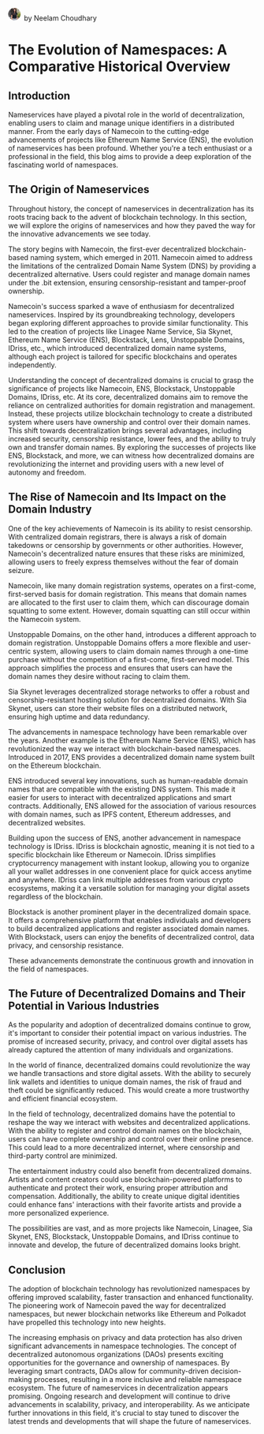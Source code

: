 <img src="https://raw.githubusercontent.com/namesys-eth/ccip2-eth-resources/main/graphics/extra/nchoudhary.png" alt="nchoudhary" style="height: 25px; width:25px; margin-bottom:1px; margin-right:3px;"/> by Neelam Choudhary

# The Evolution of Namespaces: A Comparative Historical Overview

## Introduction
Nameservices have played a pivotal role in the world of decentralization, enabling users to claim and manage unique identifiers in a distributed manner. From the early days of Namecoin to the cutting-edge advancements of projects like Ethereum Name Service (ENS), the evolution of nameservices has been profound. Whether you're a tech enthusiast or a professional in the field, this blog aims to provide a deep exploration of the fascinating world of namespaces.

## The Origin of Nameservices
Throughout history, the concept of nameservices in decentralization has its roots tracing back to the advent of blockchain technology. In this section, we will explore the origins of nameservices and how they paved the way for the innovative advancements we see today.

The story begins with Namecoin, the first-ever decentralized blockchain-based naming system, which emerged in 2011. Namecoin aimed to address the limitations of the centralized Domain Name System (DNS) by providing a decentralized alternative. Users could register and manage domain names under the .bit extension, ensuring censorship-resistant and tamper-proof ownership.

Namecoin's success sparked a wave of enthusiasm for decentralized nameservices. Inspired by its groundbreaking technology, developers began exploring different approaches to provide similar functionality. This led to the creation of projects like Linagee Name Service, Sia Skynet, Ethereum Name Service (ENS), Blockstack, Lens, Unstoppable Domains, IDriss, etc., which introduced decentralized domain name systems, although each project is tailored for specific blockchains and operates independently.

Understanding the concept of decentralized domains is crucial to grasp the significance of projects like Namecoin, ENS, Blockstack, Unstoppable Domains, IDriss, etc. At its core, decentralized domains aim to remove the reliance on centralized authorities for domain registration and management. Instead, these projects utilize blockchain technology to create a distributed system where users have ownership and control over their domain names. This shift towards decentralization brings several advantages, including increased security, censorship resistance, lower fees, and the ability to truly own and transfer domain names. By exploring the successes of projects like ENS, Blockstack, and more, we can witness how decentralized domains are revolutionizing the internet and providing users with a new level of autonomy and freedom.

## The Rise of Namecoin and Its Impact on the Domain Industry
One of the key achievements of Namecoin is its ability to resist censorship. With centralized domain registrars, there is always a risk of domain takedowns or censorship by governments or other authorities. However, Namecoin's decentralized nature ensures that these risks are minimized, allowing users to freely express themselves without the fear of domain seizure.

Namecoin, like many domain registration systems, operates on a first-come, first-served basis for domain registration. This means that domain names are allocated to the first user to claim them, which can discourage domain squatting to some extent. However, domain squatting can still occur within the Namecoin system.

Unstoppable Domains, on the other hand, introduces a different approach to domain registration. Unstoppable Domains offers a more flexible and user-centric system, allowing users to claim domain names through a one-time purchase without the competition of a first-come, first-served model. This approach simplifies the process and ensures that users can have the domain names they desire without racing to claim them.

Sia Skynet leverages decentralized storage networks to offer a robust and censorship-resistant hosting solution for decentralized domains. With Sia Skynet, users can store their website files on a distributed network, ensuring high uptime and data redundancy.

The advancements in namespace technology have been remarkable over the years. Another example is the Ethereum Name Service (ENS), which has revolutionized the way we interact with blockchain-based namespaces. Introduced in 2017, ENS provides a decentralized domain name system built on the Ethereum blockchain.

ENS introduced several key innovations, such as human-readable domain names that are compatible with the existing DNS system. This made it easier for users to interact with decentralized applications and smart contracts. Additionally, ENS allowed for the association of various resources with domain names, such as IPFS content, Ethereum addresses, and decentralized websites.

Building upon the success of ENS, another advancement in namespace technology is IDriss. IDriss is blockchain agnostic, meaning it is not tied to a specific blockchain like Ethereum or Namecoin. IDriss simplifies cryptocurrency management with instant lookup, allowing you to organize all your wallet addresses in one convenient place for quick access anytime and anywhere. IDriss can link multiple addresses from various crypto ecosystems, making it a versatile solution for managing your digital assets regardless of the blockchain.

Blockstack is another prominent player in the decentralized domain space. It offers a comprehensive platform that enables individuals and developers to build decentralized applications and register associated domain names. With Blockstack, users can enjoy the benefits of decentralized control, data privacy, and censorship resistance.

These advancements demonstrate the continuous growth and innovation in the field of namespaces.

## The Future of Decentralized Domains and Their Potential in Various Industries
As the popularity and adoption of decentralized domains continue to grow, it's important to consider their potential impact on various industries. The promise of increased security, privacy, and control over digital assets has already captured the attention of many individuals and organizations.

In the world of finance, decentralized domains could revolutionize the way we handle transactions and store digital assets. With the ability to securely link wallets and identities to unique domain names, the risk of fraud and theft could be significantly reduced. This would create a more trustworthy and efficient financial ecosystem.

In the field of technology, decentralized domains have the potential to reshape the way we interact with websites and decentralized applications. With the ability to register and control domain names on the blockchain, users can have complete ownership and control over their online presence. This could lead to a more decentralized internet, where censorship and third-party control are minimized.

The entertainment industry could also benefit from decentralized domains. Artists and content creators could use blockchain-powered platforms to authenticate and protect their work, ensuring proper attribution and compensation. Additionally, the ability to create unique digital identities could enhance fans' interactions with their favorite artists and provide a more personalized experience.

The possibilities are vast, and as more projects like Namecoin, Linagee, Sia Skynet, ENS, Blockstack, Unstoppable Domains, and IDriss continue to innovate and develop, the future of decentralized domains looks bright.

## Conclusion
The adoption of blockchain technology has revolutionized namespaces by offering improved scalability, faster transaction and enhanced functionality. The pioneering work of Namecoin paved the way for decentralized namespaces, but newer blockchain networks like Ethereum and Polkadot have propelled this technology into new heights.

The increasing emphasis on privacy and data protection has also driven significant advancements in namespace technologies. The concept of decentralized autonomous organizations (DAOs) presents exciting opportunities for the governance and ownership of namespaces. By leveraging smart contracts, DAOs allow for community-driven decision-making processes, resulting in a more inclusive and reliable namespace ecosystem. The future of nameservices in decentralization appears promising. Ongoing research and development will continue to drive advancements in scalability, privacy, and interoperability. As we anticipate further innovations in this field, it's crucial to stay tuned to discover the latest trends and developments that will shape the future of nameservices.
